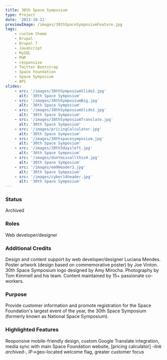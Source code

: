 ```yaml
---
title: 30th Space Symposium
type: Project
date: '2013-10-11'
previewImage: /images/30thSpaceSymposiumFeature.jpg
tags:
    - custom theme
    - Drupal
    - Drupal 7
    - JavaScript
    - MySQL
    - PHP
    - responsive
    - Twitter Bootstrap
    - Space Foundation
    - Space Symposium
    - API
slides:
    - src: '/images/30thSymposiumSlide2.jpg'
      alt: '30th Space Symposium'
    - src: '/images/30thSymposiumBig.jpg'
      alt: '30th Space Symposium'
    - src: '/images/30thSymposiumSlide1.jpg'
      alt: '30th Space Symposium'
    - src: '/images/30thSymposiumTranslate.jpg'
      alt: '30th Space Symposium'
    - src: '/images/pricingCalculator.jpg'
      alt: '30th Space Symposium'
    - src: '/images/30thspacesymposium.jpg'
      alt: '30th Space Symposium'
    - src: '/images/30th5daysleft.jpg'
      alt: '30th Space Symposium'
    - src: '/images/dontmissallthis4.jpg'
      alt: '30th Space Symposium'
    - src: '/images/em9Header2.jpg'
      alt: '30th Space Symposium'
    - src: '/images/cyber14header.jpg'
      alt: '30th Space Symposium'
---
```


### Status

Archived

### Roles

Web developer/designer

### Additional Credits

Design and content support by web developer/designer Luciana Mendes. Poster artwork (design based on commemorative poster) by Joe Vinton. 30th Space Symposium logo designed by Amy Mirocha. Photography by Tom Kimmell and his team. Content maintained by 15+ passionate co-workers.

### Purpose

Provide customer information and promote registration for the Space Foundation's largest event of the year, the 30th Space Symposium (formerly known as National Space Symposium).

### Highlighted Features

Responsive mobile-friendly design, custom Google Translate integration, media sync with main Space Foundation website, [pricing calculator] _-link archived-_, IP->geo-located welcome flag, greater customer focus
